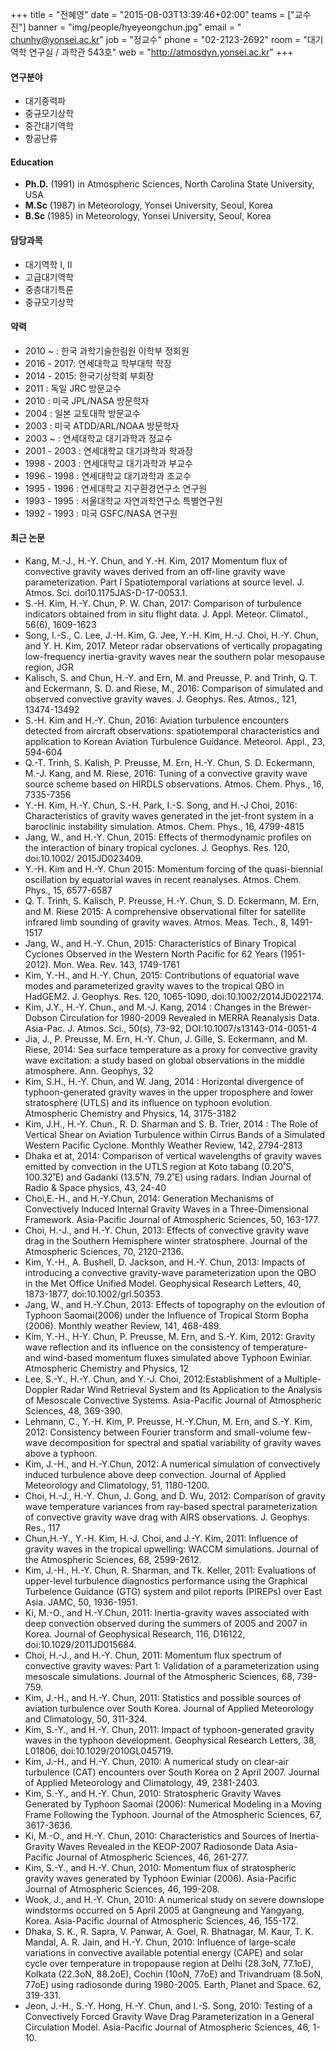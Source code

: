 +++
title = "전혜영"
date = "2015-08-03T13:39:46+02:00"
teams = ["교수진"]
banner = "img/people/hyeyeongchun.jpg"
email = " chunhy@yonsei.ac.kr"
job = "정교수"
phone = "02-2123-2692"
room = "대기역학 연구실 / 과학관 543호"
web = "http://atmosdyn.yonsei.ac.kr"
+++

#### 연구분야
+ 대기중력파
+ 중규모기상학
+ 중간대기역학
+ 항공난류

#### Education
 + **Ph.D.** (1991) in Atmospheric Sciences, North Carolina State University, USA
 + **M.Sc** (1987) in Meteorology, Yonsei University, Seoul, Korea
 + **B.Sc** (1985) in Meteorology, Yonsei University, Seoul, Korea

#### 담당과목
+ 대기역학 I, II
+ 고급대기역학
+ 중층대기특론
+ 중규모기상학

#### 약력
 + 2010 ~ : 한국 과학기술한림원 이학부 정회원
 + 2016 - 2017: 연세대학교 학부대학 학장
 + 2014 - 2015: 한국기상학회 부회장
 + 2011 : 독일 JRC 방문교수
 + 2010 : 미국 JPL/NASA 방문학자
 + 2004 : 일본 교토대학 방문교수
 + 2003 : 미국 ATDD/ARL/NOAA 방문학자
 + 2003 ~ : 연세대학교 대기과학과 정교수
 + 2001 - 2003 : 연세대학교 대기과학과 학과장
 + 1998 - 2003 : 연세대학교 대기과학과 부교수
 + 1996 - 1998 : 연세대학교 대기과학과 조교수
 + 1995 - 1996 : 연세대학교 지구환경연구소 연구원
 + 1993 - 1995 : 서울대학교 자연과학연구소 특별연구원
 + 1992 - 1993 : 미국 GSFC/NASA 연구원

#### 최근 논문
+ Kang, M.-J., H.-Y. Chun, and Y.-H. Kim, 2017 Momentum flux of convective gravity waves derived from an off-line gravity wave parameterization. Part Ι Spatiotemporal variations at source level. J. Atmos. Sci. doi10.1175JAS-D-17-0053.1.
+ S.-H. Kim, H.-Y. Chun, P. W. Chan, 2017: Comparison of turbulence indicators obtained from in situ flight data. J. Appl. Meteor. Climatol., 56(6), 1609-1623
+ Song, I.-S., C. Lee, J.-H. Kim, G. Jee, Y.-H. Kim, H.-J. Choi, H.-Y. Chun, and Y. H. Kim, 2017. Meteor radar observations of vertically propagating low-frequency inertia-gravity waves near the southern polar mesopause region, JGR
+ Kalisch, S. and Chun, H.-Y. and Ern, M. and Preusse, P. and Trinh, Q. T. and Eckermann, S. D. and Riese, M., 2016: Comparison of simulated and observed convective gravity waves. J. Geophys. Res. Atmos., 121, 13474-13492
+ S.-H. Kim and H.-Y. Chun, 2016: Aviation turbulence encounters detected from aircraft observations: spatiotemporal characteristics and application to Korean Aviation Turbulence Guidance. Meteorol. Appl., 23, 594-604
+ Q.-T. Trinh, S. Kalish, P. Preusse, M. Ern, H.-Y. Chun, S. D. Eckermann, M.-J. Kang, and M. Riese, 2016: Tuning of a convective gravity wave source scheme based on HIRDLS observations. Atmos. Chem. Phys., 16, 7335-7356
+ Y.-H. Kim, H.-Y. Chun, S.-H. Park, I.-S. Song, and H.-J Choi, 2016: Characteristics of gravity waves generated in the jet-front system in a baroclinic instability simulation. Atmos. Chem. Phys., 16, 4799-4815
+ Jang, W., and H.-Y. Chun, 2015: Effects of thermodynamic profiles on the interaction of binary tropical cyclones. J. Geophys. Res. 120, doi:10.1002/ 2015JD023409.
+ Y.-H. Kim and H.-Y. Chun 2015: Momentum forcing of the quasi-biennial oscillation by equatorial waves in recent reanalyses. Atmos. Chem. Phys., 15, 6577-6587
+ Q. T. Trinh, S. Kalisch, P. Preusse, H.-Y. Chun, S. D. Eckermann, M. Ern, and M. Riese 2015: A comprehensive observational filter for satellite infrared limb sounding of gravity waves. Atmos. Meas. Tech., 8, 1491-1517
+ Jang, W., and H.-Y. Chun, 2015: Characteristics of Binary Tropical Cyclones Observed in the Western North Pacific for 62 Years (1951-2012). Mon. Wea. Rev. 143, 1749-1761
+ Kim, Y.-H., and H.-Y. Chun, 2015: Contributions of equatorial wave modes and parameterized gravity waves to the tropical QBO in HadGEM2. J. Geophys. Res. 120, 1065-1090, doi:10.1002/2014JD022174.
+ Kim, J.Y., H.-Y. Chun., and M.-J. Kang, 2014 : Changes in the Brewer-Dobson Circulation for 1980-2009 Revealed in MERRA Reanalysis Data. Asia-Pac. J. Atmos. Sci., 50(s), 73-92, DOI:10.1007/s13143-014-0051-4
+ Jia, J., P. Preusse, M. Ern, H.-Y. Chun, J. Gille, S. Eckermann, and M. Riese, 2014: Sea surface temperature as a proxy for convective gravity wave excitation: a study based on global observations in the middle atmosphere. Ann. Geophys, 32
+ Kim, S.H., H.-Y. Chun, and W. Jang, 2014 : Horizontal divergence of typhoon-generated gravity waves in the upper troposphere and lower stratosphere (UTLS) and its influence on typhoon evolution. Atmospheric Chemistry and Physics, 14, 3175-3182
+ Kim, J.H., H.-Y. Chun., R. D. Sharman and S. B. Trier, 2014 : The Role of Vertical Shear on Aviation Turbulence within Cirrus Bands of a Simulated Western Pacific Cyclone. Monthly Weather Review, 142, 2794-2813
+ Dhaka et at, 2014: Comparison of vertical wavelengths of gravity waves emitted by convection in the UTLS region at Koto tabang (0.20˚S, 100.32˚E) and Gadanki (13.5˚N, 79.2˚E) using radars. Indian Journal of Radio & Space physics, 43, 24-40
+ Choi,E.-H., and H.-Y.Chun, 2014: Generation Mechanisms of Convectively Induced Internal Gravity Waves in a Three-Dimensional Framework. Asia-Pacific Journal of Atmospheric Sciences, 50, 163-177.
+ Choi, H.-J., and H.-Y. Chun, 2013: Effects of convective gravity wave drag in the Southern Hemisphere winter stratosphere. Journal of the Atmospheric Sciences, 70, 2120-2136.
+ Kim, Y.-H., A. Bushell, D. Jackson, and H.-Y. Chun, 2013: Impacts of introducing a convective gravity-wave parameterization upon the QBO in the Met Office Unified Model. Geophysical Research Letters, 40, 1873-1877, doi:10.1002/grl.50353.
+ Jang, W., and H.-Y.Chun, 2013: Effects of topography on the evloution of Typhoon Saomai(2006) under the Influence of Tropical Storm Bopha (2006). Monthly weather Review, 141, 468-489.
+ Kim, Y.-H., H-Y. Chun, P. Preusse, M. Ern, and S.-Y. Kim, 2012: Gravity wave reflection and its influence on the consistency of temperature- and wind-based momentum fluxes simulated above Typhoon Ewiniar. Atmospheric Chemistry and Physics, 12
+ Lee, S.-Y., H.-Y. Chun, and Y.-J. Choi, 2012:Establishment of a Multiple-Doppler Radar Wind Retrieval System and Its Application to the Analysis of Mesoscale Convective Systems. Asia-Pacific Journal of Atmospheric Sciences, 48, 369-390.
+ Lehmann, C., Y.-H. Kim, P. Preusse, H.-Y.Chun, M. Ern, and S.-Y. Kim, 2012: Consistency between Fourier transform and small-volume few-wave decomposition for spectral and spatial variability of gravity waves above a typhoon.
+ Kim, J.-H., and H.-Y.Chun, 2012: A numerical simulation of convectively induced turbulence above deep convection. Journal of Applied Meteorology and Climatology, 51, 1180-1200.
+ Choi, H.-J., H.-Y. Chun, J. Gong, and D. Wu, 2012: Comparison of gravity wave temperature variances from ray-based spectral parameterization of convective gravity wave drag with AIRS observations. J. Geophys. Res., 117
+ Chun,H.-Y., Y.-H. Kim, H.-J. Choi, and J.-Y. Kim, 2011: Influence of gravity waves in the tropical upwelling: WACCM simulations. Journal of the Atmospheric Sciences, 68, 2599-2612.
+ Kim, J.-H., H.-Y. Chun, R. Sharman, and Tk. Keller, 2011: Evaluations of upper-level turbulence diagnostics performance using the Graphical Turbelence Guidance (GTG) system and pilot reports (PIREPs) over East Asia. JAMC, 50, 1936-1951.
+ Ki, M.-O., and H.-Y.Chun, 2011: Inertia-gravity waves associated with deep convection observed during the summers of 2005 and 2007 in Korea. Journal of Geophysical Research, 116, D16122, doi:10.1029/2011JD015684.
+ Choi, H.-J., and H.-Y. Chun, 2011: Momentum flux spectrum of convective gravity waves: Part 1: Validation of a parameterization using mesoscale simulations. Journal of the Atmospheric Sciences, 68, 739-759.
+ Kim, J.-H., and H.-Y. Chun, 2011: Statistics and possible sources of aviation turbulence over South Korea. Journal of Applied Meteorology and Climatology, 50, 311-324.
+ Kim, S.-Y., and H.-Y. Chun, 2011: Impact of typhoon-generated gravity waves in the typhoon development. Geophysical Research Letters, 38, L01806, doi:10.1029/2010GL045719.
+ Kim, J.-H., and H.-Y. Chun, 2010: A numerical study on clear-air turbulence (CAT) encounters over South Korea on 2 April 2007. Journal of Applied Meteorology and Climatology, 49, 2381-2403.
+ Kim, S.-Y., and H.-Y. Chun, 2010: Stratospheric Gravity Waves Generated by Typhoon Saomai (2006): Numerical Modeling in a Moving Frame Following the Typhoon. Journal of the Atmospheric Sciences, 67, 3617-3636.
+ Ki, M.-O., and H.-Y. Chun, 2010: Characteristics and Sources of Inertia-Gravity Waves Revealed in the KEOP-2007 Radiosonde Data Asia-Pacific Journal of Atmospheric Sciences, 46, 261-277.
+ Kim, S.-Y., and H.-Y. Chun, 2010: Momentum flux of stratospheric gravity waves generated by Typhoon Ewiniar (2006). Asia-Pacific Journal of Atmospheric Sciences, 46, 199-208. 
+ Wook, J., and H.-Y. Chun, 2010: A numerical study on severe downslope windstorms occurred on 5 April 2005 at Gangneung and Yangyang, Korea. Asia-Pacific Journal of Atmospheric Sciences, 46, 155-172. 
+ Dhaka, S. K., R. Sapra, V. Panwar, A. Goel, R. Bhatnagar, M. Kaur, T. K. Mandal, A. R. Jain, and H.-Y. Chun, 2010: Influence of large-scale variations in convective available potential energy (CAPE) and solar cycle over temperature in tropopause region at Delhi (28.3oN, 77.1oE), Kolkata (22.3oN, 88.2oE), Cochin (10oN, 77oE) and Trivandruam (8.5oN, 77oE) using radiosonde during 1980-2005. Earth, Planet and Space. 62, 319-331. 
+ Jeon, J.-H., S.-Y. Hong, H.-Y. Chun, and I.-S. Song, 2010: Testing of a Convectively Forced Gravity Wave Drag Parameterization in a General Circulation Model. Asia-Pacific Journal of Atmospheric Sciences, 46, 1-10.
